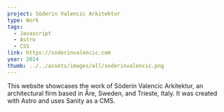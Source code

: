 ```yaml
---
project: Söderin Valencic Arkitektur
type: Work
tags:
  - Javascript
  - Astro
  - CSS
link: https://soderinvalencic.com
year: 2024
thumb: ../../assets/images/all/soderinvalencic.png
---
```


This website showcases the work of Söderin Valencic Arkitektur, an architectural firm based in Åre, Sweden, and Trieste, Italy. It was created with Astro and uses Sanity as a CMS.
